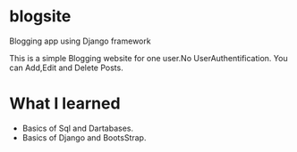 # blogsite
Blogging app using Django framework

<p>This is a simple Blogging website for one user.No UserAuthentification. You can Add,Edit and Delete Posts.</p>

<h1>What I learned</h1>
<ul>
<li>Basics of Sql and Dartabases.</li>
<li>Basics of Django and BootsStrap.</li>
</ul>
